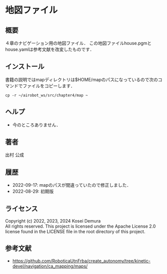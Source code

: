 # 地図ファイル

## 概要
４章のナビゲーション用の地図ファイル．
この地図ファイルhouse.pgmとhouse.yamlは参考文献を改変したものです．

## インストール
書籍の説明ではmapディレクトリは$HOME/mapのパスになっているので次のコマンドでファイルをコピーします．
```
cp -r ~/airobot_ws/src/chapter4/map ~
```

## ヘルプ
- 今のところありません．
　　
## 著者
出村 公成

## 履歴
- 2022-09-17: mapのパスが間違っていたので修正しました．
- 2022-08-29: 初期版

## ライセンス
Copyright (c) 2022, 2023, 2024 Kosei Demura  
All rights reserved. This project is licensed under the Apache License 2.0 license found in the LICENSE file in the root directory of this project.


## 参考文献
- https://github.com/RoboticaUtnFrba/create_autonomy/tree/kinetic-devel/navigation/ca_mapping/maps/
